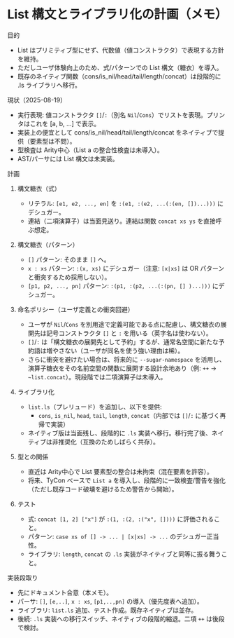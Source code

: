 # List 構文とライブラリ化の計画（メモ）

目的
- List はプリミティブ型にせず、代数値（値コンストラクタ）で表現する方針を維持。
- ただしユーザ体験向上のため、式/パターンでの List 構文（糖衣）を導入。
- 既存のネイティブ関数（cons/is_nil/head/tail/length/concat）は段階的に .ls ライブラリへ移行。

現状（2025-08-19）
- 実行表現: 値コンストラクタ `[]`/`:`（別名 `Nil`/`Cons`）でリストを表現。プリンタはこれを [a, b, ...] で表示。
- 実装上の便宜として cons/is_nil/head/tail/length/concat をネイティブで提供（要素型は不問）。
- 型検査は Arity中心（List a の整合性検査は未導入）。
- AST/パーサには List 構文は未実装。

計画
1) 構文糖衣（式）
   - リテラル: `[e1, e2, ..., en]` を `:(e1, :(e2, ...(:(en, [])...)))` にデシュガー。
   - 連結（二項演算子）は当面見送り。連結は関数 `concat xs ys` を直接呼ぶ想定。

2) 構文糖衣（パターン）
   - `[]` パターン: そのまま `[]` へ。
   - `x : xs` パターン: `:(x, xs)` にデシュガー（注意: `[x|xs]` は OR パターンと衝突するため採用しない）。
   - `[p1, p2, ..., pn]` パターン: `:(p1, :(p2, ...(:(pn, [] )...)))` にデシュガー。

3) 命名ポリシー（ユーザ定義との衝突回避）
   - ユーザが `Nil`/`Cons` を別用途で定義可能である点に配慮し、構文糖衣の展開先は記号コンストラクタ `[]` と `:` を用いる（英字名は使わない）。
   - `[]`/`:` は「構文糖衣の展開先として予約」するが、通常名空間に新たな予約語は増やさない（ユーザが同名を使う強い理由は稀）。
   - さらに衝突を避けたい場合は、将来的に `--sugar-namespace` を活用し、演算子糖衣をその名前空間の関数に展開する設計余地あり（例: `++` → `~list.concat`）。現段階では二項演算子は未導入。

4) ライブラリ化
   - `list.ls`（プレリュード）を追加し、以下を提供:
     - `cons`, `is_nil`, `head`, `tail`, `length`, `concat`（内部では `[]`/`:` に基づく再帰で実装）
   - ネイティブ版は当面残し、段階的に `.ls` 実装へ移行。移行完了後、ネイティブは非推奨化（互換のためしばらく共存）。

5) 型との関係
   - 直近は Arity中心で List 要素型の整合は未拘束（混在要素を許容）。
   - 将来、TyCon ベースで `List a` を導入し、段階的に一致検査/警告を強化（ただし既存コード破壊を避けるため警告から開始）。

6) テスト
   - 式: `concat [1, 2] ["x"]` が `:(1, :(2, :("x", [])))` に評価されること。
   - パターン: `case xs of [] -> ... | [x|xs] -> ...` のデシュガー正当性。
   - ライブラリ: `length`, `concat` の `.ls` 実装がネイティブと同等に振る舞うこと。

実装段取り
- 先にドキュメント合意（本メモ）。
- パーサ: `[]`, `[e,..]`, `x : xs`, `[p1,..,pn]` の導入（優先度表へ追加）。
- ライブラリ: `list.ls` 追加、テスト作成。既存ネイティブは並存。
- 後続: `.ls` 実装への移行スイッチ、ネイティブの段階的縮退。二項 `++` は後段で検討。
